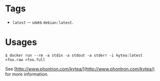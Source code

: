 # Tags

- `latest` -- uses `debian:latest`.


# Usages

```
$ docker run --rm -a stdin -a stdout -a stderr -i kytea:latest <foo.raw >foo.full
```

See [http://www.phontron.com/kytea/](http://www.phontron.com/kytea/) for more information.
